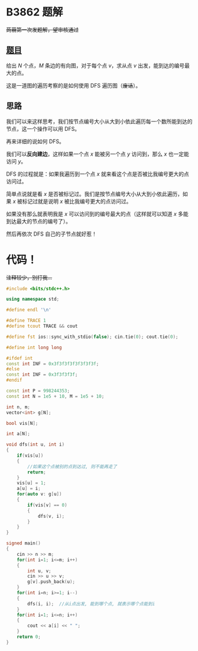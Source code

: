 # B3862 题解

~~蒟蒻第一次发题解，望审核通过~~

## [题目](https://www.luogu.com.cn/problem/B3862)

给出 $N$ 个点，$M$ 条边的有向图，对于每个点 $v$，求从点 $v$ 出发，能到达的编号最大的点。


这是一道图的遍历考察的是如何使用 DFS 遍历图（~~废话~~）。

## 思路

我们可以来这样思考，我们按节点编号大小从大到小依此遍历每一个数所能到达的节点，这一个操作可以用 DFS。

再来详细的说如何 DFS。

我们可以**反向建边**，这样如果一个点 $x$ 能被另一个点 $y$ 访问到，那么 $x$ 也一定能访问 $y$。

DFS 的过程就是：如果我遍历到一个点 $x$ 就来看这个点是否被比我编号更大的点访问过。

简单点说就是看 $x$ 是否被标记过。我们是按节点编号大小从大到小依此遍历，如果 $x$ 被标记过就是说明 $x$ 被比我编号更大的点访问过。

如果没有那么就表明我是 $x$ 可以访问到的编号最大的点（这样就可以知道 $x$ 多能到达最大的节点的编号了）。

然后再依次 DFS 自己的子节点就好惹！

# 代码！
~~注释较少，别打我...~~
```cpp
#include <bits/stdc++.h>

using namespace std;

#define endl '\n'

#define TRACE 1
#define tcout TRACE && cout

#define fst ios::sync_with_stdio(false); cin.tie(0); cout.tie(0);

#define int long long

#ifdef int
const int INF = 0x3f3f3f3f3f3f3f3f; 
#else
const int INF = 0x3f3f3f3f;
#endif

const int P = 998244353; 
const int N = 1e5 + 10, M = 1e5 + 10; 

int n, m;
vector<int> g[N];

bool vis[N];

int a[N];

void dfs(int u, int i)
{
	if(vis[u])
	{
		//如果这个点被别的点到达过, 则不能再走了
		return;
	}
	vis[u] = 1;
	a[u] = i;
	for(auto v: g[u])
	{
		if(vis[v] == 0)
		{
			dfs(v, i);
		}
	}
}

signed main()
{
	cin >> n >> m;
	for(int i=1; i<=m; i++)
	{
		int u, v;
		cin >> u >> v;
		g[v].push_back(u);
	}
	for(int i=n; i>=1; i--)
	{
		dfs(i, i);	//从i点出发, 能到哪个点, 就表示哪个点能到i
	}
	for(int i=1; i<=n; i++)
	{
		cout << a[i] << " ";
	}
	return 0;
}
```